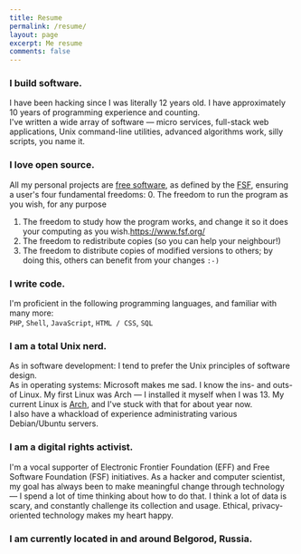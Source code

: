```yaml
---
title: Resume
permalink: /resume/
layout: page
excerpt: Me resume
comments: false
---
```


### I build software.
I have been hacking since I was literally 12 years old. I have approximately 10 years of programming experience and counting.<br>
I've written a wide array of software — micro services, full-stack web applications, Unix command-line utilities, advanced algorithms work, silly scripts, you name it.

### I love open source.
All my personal projects are <a target="_blank" href="//www.gnu.org/philosophy/free-sw.en.html">free software</a>, as defined by the <a target="_blank" href="//www.fsf.org/">FSF</a>, ensuring a user's four fundamental freedoms:
0. The freedom to run the program as you wish, for any purpose
1. The freedom to study how the program works, and change it so it does your computing as you wish.https://www.fsf.org/
2. The freedom to redistribute copies (so you can help your neighbour!)
3. The freedom to distribute copies of modified versions to others; by doing this, others can benefit from your changes `:-)`

### I write code.
I'm proficient in the following programming languages, and familiar with many more:<br>
`PHP`, `Shell`, `JavaScript`, `HTML / CSS`, `SQL`

### I am a total Unix nerd.
As in software development: I tend to prefer the Unix principles of software design.<br>
As in operating systems: Microsoft makes me sad. I know the ins- and outs- of Linux. My first Linux was Arch — I installed it myself when I was 13. My current Linux is <a target="_blank" href="//archlinux.org">Arch</a>, and I've stuck with that for about year now.<br>
I also have a whackload of experience administrating various Debian/Ubuntu servers.

### I am a digital rights activist.
I'm a vocal supporter of Electronic Frontier Foundation (EFF) and Free Software Foundation (FSF) initiatives. As a hacker and computer scientist, my goal has always been to make meaningful change through technology — I spend a lot of time thinking about how to do that. I think a lot of data is scary, and constantly challenge its collection and usage. Ethical, privacy-oriented technology makes my heart happy.

### I am currently located in and around Belgorod, Russia.